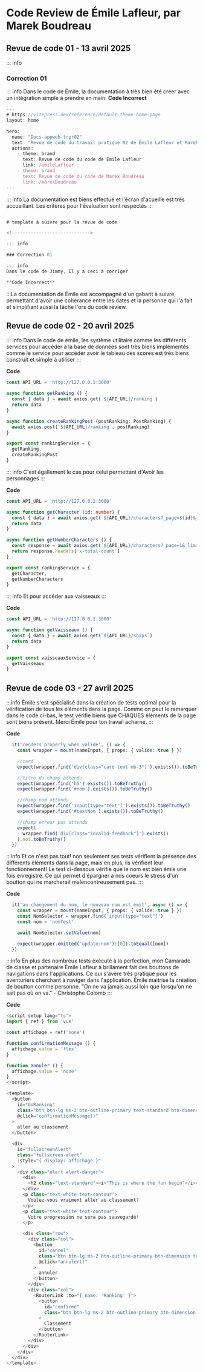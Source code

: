 # Code Review de Émile Lafleur, par Marek Boudreau

## Revue de code 01 - 13 avril 2025
::: info

### Correction 01

::: info
Dans le code de Émile, la documentation à très bien été créer avec un intégration simple à prendre en main.
**Code Incorrect**

```ts
---
# https://vitepress.dev/reference/default-theme-home-page
layout: home

hero:
  name: "Docs-appweb-trpr02"
  text: "Revue de code du travail pratique 02 de Émile Lafleur et Marek Boudreau"
  actions:
    - theme: brand
      text: Revue de code du code de Émile Lafleur
      link: /emileLafleur
    - theme: brand
      text: Revue de code du code de Marek Boudreau
      link: /marekBoudreau
---
```
::: info
La documentation est biens effectué et l'écran d'acueille est très accueillant.
Les critères pour l'évaluation sont respectés
:::
```ts

# template à suivre pour la revue de code

<!----------------------------->

::: info

### Correction 01

::: info
Dans le code de Jimmy, Il y a ceci à corriger

**Code Incorrect**
```

:::La documentation de Émile est accompagné d'un gabarit à suivre, permettant d'avoir une
    cohérance entre les dates et la personne qui l'a fait et simplifiant aussi la tâche l'ors du code review.


## Revue de code 02 - 20 avril 2025
::: info
Dans le code de émile, les système utilitaire comme les différents services pour accèder à la base de données sont très biens implémentés comme le service pour accèder avoir le tableau des scores est très biens construit et simple à utiliser
:::

**Code**

```ts
const API_URL = 'http://127.0.0.1:3000'

async function getRanking () {
  const { data } = await axios.get(`${API_URL}/ranking`)
  return data
}

async function createRankingPost (postRanking: PostRanking) {
  await axios.post(`${API_URL}/ranking`, postRanking)
}

export const rankingService = {
  getRanking,
  createRankingPost
}
```

::: info
C'est égallement le cas pour celui permettant d'Avoir les personnages
:::

**Code**
```ts
const API_URL = 'http://127.0.0.1:3000'

async function getCharacter (id: number) {
  const { data } = await axios.get(`${API_URL}/characters?_page=${id}&_limit=1`)
  return data
}

async function getNumberCharacters () {
  const response = await axios.get(`${API_URL}/characters?_page=1&_limit=1`)
  return response.headers['x-total-count']
}

export const rankingService = {
  getCharacter,
  getNumberCharacters
}
```

::: info
Et pour accéder aux vaisseaux
:::

**Code**
```ts
const API_URL = 'http://127.0.0.1:3000'

async function getVaisseaux () {
  const { data } = await axios.get(`${API_URL}/ships`)
  return data
}

export const vaisseauxService = {
  getVaisseaux
}

```
## Revue de code 03 - 27 avril 2025
:::info
Émile s'est spécialisé dans la création de tests optimal pour la vérification de tous les éléments dans la page. Comme on peut
le ramarquer dans le code ci-bas, le test vérifie biens que CHAQUES éléments de la page sont biens présent. Merci Émile pour ton travail
acharné.
:::

**Code**
```ts
  it('renders properly when valide', () => {
    const wrapper = mount(nameInput, { props: { valide: true } })

    //card
    expect(wrapper.find('div[class="card text mb-3"]').exists()).toBeTruthy()

    //titre du champ attendu
    expect(wrapper.find('h5').exists()).toBeTruthy()
    expect(wrapper.find('#nom').exists()).toBeTruthy()

    //champ nom attendu
    expect(wrapper.find('input[type="text"]').exists()).toBeTruthy()
    expect(wrapper.find('#textNom').exists()).toBeTruthy()

    //champ erreur pas attendu
    expect(
      wrapper.find('div[class="invalid-feedback"]').exists()
    ).not.toBeTruthy()
  })
```

:::info
Et ce n'est pas tout! non seulement ses tests vérifient la présence des différents éléments dans la page, mais en plus, ils vérifient
leur fonctionnement! Le test ci-dessous vérifie que le nom est bien émis une fois enregistré. Ce qui permet d'épargner a nos coeurs
le stress d'un boutton qui ne marcherait malencontreusement pas.
:::

**Code**
```ts
  it('au changement du nom, le nouveau nom est émit', async () => {
    const wrapper = mount(nameInput, { props: { valide: true } })
    const NomSelector = wrapper.find('input[type="text"]')
    const nom = 'nomTest'

    await NomSelector.setValue(nom)

    expect(wrapper.emitted('update:nom')![0]).toEqual([nom])
  })
```

:::info
En plus des nombreux tests éxécuté à la perfection, mon Camarade de classe et partenaire Émile Lafleur à brillament fait des bouttons
de navigations dans l'applications. Ce qui s'avère très pratique pour les aventuriers cherchant à naviger dans l'application. Émile maitrise
la création de boutton comme personne.
"On ne va jamais aussi loin que lorsqu'on ne sait pas où on va." - Christophe Colomb
:::

**Code**
```ts
<script setup lang="ts">
import { ref } from 'vue'

const affichage = ref('none')

function confirmationMessage () {
  affichage.value = 'flex'
}

function annuler () {
  affichage.value = 'none'
}
</script>

<template>
  <button
    id="GoRanking"
    class="btn btn-lg ms-2 btn-outline-primary text-standard btn-dimension"
    @click="confirmationMessage()"
  >
    aller au classement
  </button>

  <div
    id="fullscreenAlert"
    class="fullscreen-alert"
    :style="{ display: affichage }"
  >
    <div class="alert alert-danger">
      <div>
        <h2 class="text-standard"><i>"This is where the fun begin"</i></h2>
      </div>
      <p class="text-white text-contour">
        Voulez-vous vraiment aller au classement?
      </p>
      <p class="text-white text-contour">
        Votre progression ne sera pas sauvegardé!
      </p>

      <div class="row">
        <div class="col">
          <button
            id="cancel"
            class="btn btn-lg ms-2 btn-outline-primary btn-dimension text-vide"
            @click="annuler()"
          >
            annuler
          </button>
        </div>
        <div class="col">
          <RouterLink :to="{ name: 'Ranking' }">
            <button
              id="confirme"
              class="btn btn-lg ms-2 btn-outline-primary btn-dimension text-vide"
            >
              Classement
            </button>
          </RouterLink>
        </div>
      </div>
    </div>
  </div>
</template>
```